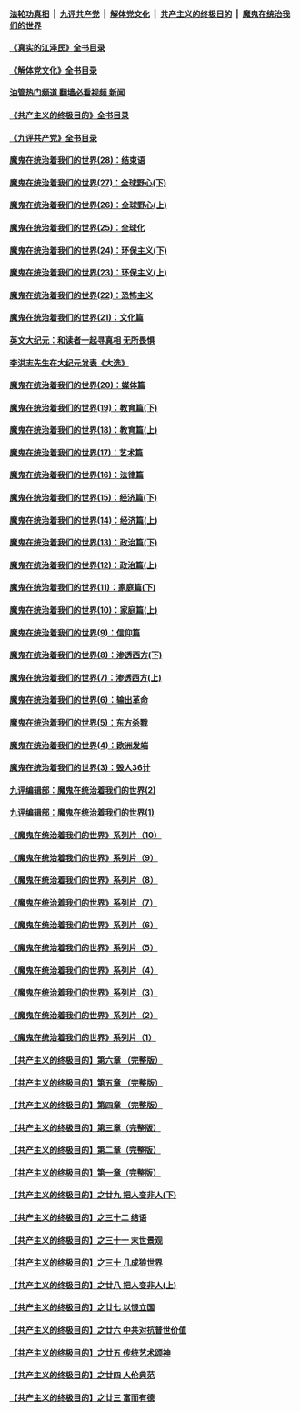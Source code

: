 ####  [法轮功真相](../../../../basic/blob/master/README.md?t=09040601) &nbsp;|&nbsp; [九评共产党](../../../../9ping.md/blob/master/README.md?t=09040601) &nbsp;|&nbsp; [解体党文化](../../../../jtdwh.md/blob/master/README.md?t=09040601)  &nbsp;|&nbsp; [共产主义的终极目的](../../../../gczydzjmd.md/blob/master/README.md?t=09040601) &nbsp;|&nbsp; [魔鬼在统治我们的世界](../../../../mgztzwmdsj.md/blob/master/README.md?t=09040601) 

#### [《真实的江泽民》全书目录](../pages/nsc422/n13721399.md?t=09040601) 

#### [《解体党文化》全书目录](../pages/nsc422/n13721157.md?t=09040601) 

#### [油管热门频道 翻墙必看视频 新闻](http://45.76.130.85:81/youtube.html?09040601)

#### [《共产主义的终极目的》全书目录](../pages/nsc422/n13721048.md?t=09040601) 

#### [《九评共产党》全书目录](../pages/nsc422/n13708085.md?t=09040601) 

#### [魔鬼在统治着我们的世界(28)：结束语](../pages/nsc422/n10936246.md?t=09040601) 

#### [魔鬼在统治着我们的世界(27)：全球野心(下)](../pages/nsc422/n10928319.md?t=09040601) 

#### [魔鬼在统治着我们的世界(26)：全球野心(上)](../pages/nsc422/n10900318.md?t=09040601) 

#### [魔鬼在统治着我们的世界(25)：全球化](../pages/nsc422/n10788205.md?t=09040601) 

#### [魔鬼在统治着我们的世界(24)：环保主义(下)](../pages/nsc422/n10695307.md?t=09040601) 

#### [魔鬼在统治着我们的世界(23)：环保主义(上)](../pages/nsc422/n10688613.md?t=09040601) 

#### [魔鬼在统治着我们的世界(22)：恐怖主义](../pages/nsc422/n10614727.md?t=09040601) 

#### [魔鬼在统治着我们的世界(21)：文化篇](../pages/nsc422/n10597706.md?t=09040601) 

#### [英文大纪元：和读者一起寻真相 无所畏惧](../pages/nsc422/n12542027.md?t=09040601) 

#### [李洪志先生在大纪元发表《大选》](../pages/nsc422/n12534746.md?t=09040601) 

#### [魔鬼在统治着我们的世界(20)：媒体篇](../pages/nsc422/n10586579.md?t=09040601) 

#### [魔鬼在统治着我们的世界(19)：教育篇(下)](../pages/nsc422/n10564808.md?t=09040601) 

#### [魔鬼在统治着我们的世界(18)：教育篇(上)](../pages/nsc422/n10526970.md?t=09040601) 

#### [魔鬼在统治着我们的世界(17)：艺术篇](../pages/nsc422/n10499093.md?t=09040601) 

#### [魔鬼在统治着我们的世界(16)：法律篇](../pages/nsc422/n10485969.md?t=09040601) 

#### [魔鬼在统治着我们的世界(15)：经济篇(下)](../pages/nsc422/n10469975.md?t=09040601) 

#### [魔鬼在统治着我们的世界(14)：经济篇(上)](../pages/nsc422/n10457370.md?t=09040601) 

#### [魔鬼在统治着我们的世界(13)：政治篇(下)](../pages/nsc422/n10448270.md?t=09040601) 

#### [魔鬼在统治着我们的世界(12)：政治篇(上)](../pages/nsc422/n10444576.md?t=09040601) 

#### [魔鬼在统治着我们的世界(11)：家庭篇(下)](../pages/nsc422/n10440961.md?t=09040601) 

#### [魔鬼在统治着我们的世界(10)：家庭篇(上)](../pages/nsc422/n10435448.md?t=09040601) 

#### [魔鬼在统治着我们的世界(9)：信仰篇](../pages/nsc422/n10432159.md?t=09040601) 

#### [魔鬼在统治着我们的世界(8)：渗透西方(下)](../pages/nsc422/n10429603.md?t=09040601) 

#### [魔鬼在统治着我们的世界(7)：渗透西方(上)](../pages/nsc422/n10426013.md?t=09040601) 

#### [魔鬼在统治着我们的世界(6)：输出革命](../pages/nsc422/n10421536.md?t=09040601) 

#### [魔鬼在统治着我们的世界(5)：东方杀戮](../pages/nsc422/n10417707.md?t=09040601) 

#### [魔鬼在统治着我们的世界(4)：欧洲发端](../pages/nsc422/n10414890.md?t=09040601) 

#### [魔鬼在统治着我们的世界(3)：毁人36计](../pages/nsc422/n10411583.md?t=09040601) 

#### [九评编辑部：魔鬼在统治着我们的世界(2)](../pages/nsc422/n10410036.md?t=09040601) 

#### [九评编辑部：魔鬼在统治着我们的世界(1)](../pages/nsc422/n10406825.md?t=09040601) 

#### [《魔鬼在统治着我们的世界》系列片（10）](../pages/nsc422/n12292670.md?t=09040601) 

#### [《魔鬼在统治着我们的世界》系列片（9）](../pages/nsc422/n12290859.md?t=09040601) 

#### [《魔鬼在统治着我们的世界》系列片（8）](../pages/nsc422/n12287445.md?t=09040601) 

#### [《魔鬼在统治着我们的世界》系列片（7）](../pages/nsc422/n12283425.md?t=09040601) 

#### [《魔鬼在统治着我们的世界》系列片（6）](../pages/nsc422/n12282314.md?t=09040601) 

#### [《魔鬼在统治着我们的世界》系列片（5）](../pages/nsc422/n12281419.md?t=09040601) 

#### [《魔鬼在统治着我们的世界》系列片（4）](../pages/nsc422/n12274024.md?t=09040601) 

#### [《魔鬼在统治着我们的世界》系列片（3）](../pages/nsc422/n12271322.md?t=09040601) 

#### [《魔鬼在统治着我们的世界》系列片（2）](../pages/nsc422/n12269049.md?t=09040601) 

#### [《魔鬼在统治着我们的世界》系列片（1）](../pages/nsc422/n12267575.md?t=09040601) 

#### [【共产主义的终极目的】第六章 （完整版）](../pages/nsc422/n11428913.md?t=09040601) 

#### [【共产主义的终极目的】第五章 （完整版）](../pages/nsc422/n11428912.md?t=09040601) 

#### [【共产主义的终极目的】第四章 （完整版）](../pages/nsc422/n11428907.md?t=09040601) 

#### [【共产主义的终极目的】第三章（完整版）](../pages/nsc422/n11428848.md?t=09040601) 

#### [【共产主义的终极目的】第二章（完整版）](../pages/nsc422/n11428831.md?t=09040601) 

#### [【共产主义的终极目的】第一章（完整版）](../pages/nsc422/n11417651.md?t=09040601) 

#### [【共产主义的终极目的】之廿九 把人变非人(下)](../pages/nsc422/n11344140.md?t=09040601) 

#### [【共产主义的终极目的】之三十二 结语](../pages/nsc422/n11360535.md?t=09040601) 

#### [【共产主义的终极目的】之三十一 末世景观](../pages/nsc422/n11351129.md?t=09040601) 

#### [【共产主义的终极目的】之三十 几成狼世界](../pages/nsc422/n11348280.md?t=09040601) 

#### [【共产主义的终极目的】之廿八 把人变非人(上)](../pages/nsc422/n11340492.md?t=09040601) 

#### [【共产主义的终极目的】之廿七 以恨立国](../pages/nsc422/n11336944.md?t=09040601) 

#### [【共产主义的终极目的】之廿六 中共对抗普世价值](../pages/nsc422/n11324785.md?t=09040601) 

#### [【共产主义的终极目的】之廿五 传统艺术颂神](../pages/nsc422/n11296396.md?t=09040601) 

#### [【共产主义的终极目的】之廿四 人伦典范](../pages/nsc422/n11296397.md?t=09040601) 

#### [【共产主义的终极目的】之廿三 富而有德](../pages/nsc422/n11283598.md?t=09040601) 

<img src='http://gfw-breaker.win/goodnews/indexes/nsc422.md' width='0px' height='0px'/>
